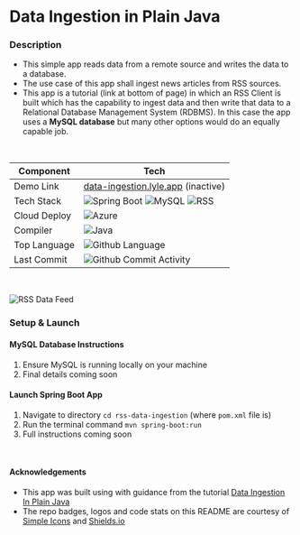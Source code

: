 # Data Ingestion in Plain Java

### Description
- This simple app reads data from a remote source and writes the data to a database.
- The use case of this app shall ingest news articles from RSS sources.
- This app is a tutorial (link at bottom of page) in which an RSS Client is built which has the capability to ingest data and then write that data to a 
Relational Database Management System (RDBMS). In this case the app uses a **MySQL database** but many other options would do an equally capable job.

<br/>

|  Component             | Tech                                                                                                                                                                                                                                                                                                                             |
|--------------|----------------------------------------------------------------------------------------------------------------------------------------------------------------------------------------------------------------------------------------------------------------------------------------------------------------------------------|
| Demo Link    | [data-ingestion.lyle.app](https://data-ingestion.lyle.app) (inactive)                                                                                                                                                                                                                                                            |
| Tech Stack   | ![Spring Boot](https://img.shields.io/badge/spring%20boot-white.svg?style=for-the-badge&logo=springboot&logoColor=6DB33F) ![MySQL](https://img.shields.io/badge/MySQL-4479A1.svg?style=for-the-badge&logo=mysql&logoColor=white) ![RSS](https://img.shields.io/badge/RSS-white.svg?style=for-the-badge&logo=rss&logoColor=#FFA500) |
| Cloud Deploy | ![Azure](https://img.shields.io/badge/microsoft%20azure-0078D4.svg?style=for-the-badge&logo=microsoft%20azure&logoColor=white)                                                                                                                                                                                               |
| Compiler     | ![Java](https://img.shields.io/badge/JAVA%20-JDK%2017-green?style=for-the-badge)                                                                                                                                                                                                                                                 |
| Top Language | ![Github Language](https://img.shields.io/github/languages/top/lylio/rss-data-ingestion?style=for-the-badge)                                                                                                                                                                                                                     |
| Last Commit  | ![Github Commit Activity](https://img.shields.io/github/last-commit/lylio/rss-data-ingestion/main?style=for-the-badge)                                                                                                                                                                                                           |

<br />

![RSS Data Feed](https://raw.githubusercontent.com/Lylio/image-library/master/system-designs/rss-data-feed.png)



### Setup & Launch

#### MySQL Database Instructions
1. Ensure MySQL is running locally on your machine
2. Final details coming soon

#### Launch Spring Boot App
1. Navigate to directory `cd rss-data-ingestion` (where `pom.xml` file is)
2. Run the terminal command `mvn spring-boot:run`
3. Full instructions coming soon

<br >

#### Acknowledgements
- This app was built using with guidance from the tutorial [Data Ingestion In Plain Java](https://asyncq.com/data-ingestion-in-plain-java?source=post_page-----42e08b6c4797--------------------------------)
- The repo badges, logos and code stats on this README are courtesy of [Simple Icons](https://simpleicons.org) and [Shields.io](https://shields.io)
